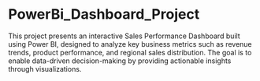 # PowerBi_Dashboard_Project
This project presents an interactive Sales Performance Dashboard built using Power BI, designed to analyze key business metrics such as revenue trends, product performance, and regional sales distribution. The goal is to enable data-driven decision-making by providing actionable insights through visualizations.
